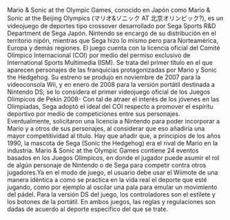 Mario & Sonic at the Olympic Games, conocido en Japón como Mario & Sonic at the Beijing Olympics (マリオ&ソニック AT 北京オリンピック?), es un videojuego de deportes tipo
crossover desarrollado por Sega Sports R&D Department de Sega Japón. Nintendo se encargó de su distribución en el territorio nipón, mientras que Sega hizo lo mismo pero
para Norteamérica, Europa y demás regiones. El juego cuenta con la licencia oficial del Comité Olímpico Internacional (COI) por medio del permiso exclusivo de International
Sports Multimedia (ISM). Se trata del primer título en el que aparecen personajes de las franquicias protagonizadas por Mario y Sonic the Hedgehog. Su estreno se produjo en
noviembre de 2007 para la videoconsola Wii, y en enero de 2008 para la versión portátil destinada a Nintendo DS; se lo considera el primer videojuego oficial de los Juegos
Olímpicos de Pekín 2008- Con tal de atraer el interés de los jóvenes en las Olimpiadas, Sega adoptó el ideal del COI respecto a promover el espíritu deportivo por medio
de competiciones entre sus personajes. Eventualmente, solicitaron una licencia a Nintendo para poder incorporar a Mario y a otros de sus personajes, al considerar que eso
añadiría una mayor competitividad al título. Hay que añadir que, a principios de los años 1990, la mascota de Sega (Sonic the Hedgehog) era el rival de Mario en la industria.
Mario & Sonic at the Olympic Games contiene 24 eventos basados en los Juegos Olímpicos, en donde el jugador puede asumir el rol de algún personaje de Nintendo o de Sega para
competir contra otros jugadores.Ya en el modo de juego, el usuario debe usar el Wiimote de una manera idéntica a como se practica en la vida real el deporte que esté jugando,
como por ejemplo al oscilar una pala para emular un movimiento del pádel. Para la versión DS del juego, los controladores son el estilete y los botones de la portátil.
En ambos juegos, las reglas y regulaciones son dadas de acuerdo al deporte específico del que se trate.